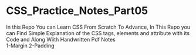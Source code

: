 # CSS_Practice_Notes_Part05
In this Repo You can Learn CSS From Scratch To Advance, In This Repo you can Find Simple Explanation of the CSS tags, elements and attribute with its Code and Along Wiith Handwritten Pdf Notes <br>
1-Margin 
2-Padding
